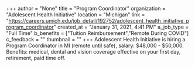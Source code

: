 +++
author = "None"
title = "Program Coordinator"
organization = "Adolescent Health Initiative"
location = "Michigan"
link = "https://careers.umich.edu/job_detail/192752/adolescent_health_initiative_program_coordinator"
created_at = "January 31, 2021, 4:41 PM"
a_job_type = "Full Time"
b_benefits = ["Tuition Reimbursement","Remote During COVID"]
c_feedback = ""
thumbnail = ""
+++
Adolescent Health Initiative is hiring a Program Coordinator in MI (remote until safe), salary: $48,000 - $50,000. Benefits: medical, dental and vision coverage effective on your  first day, retirement, paid time off. 